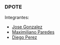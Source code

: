 ### DPOTE

Integrantes:

- [Jose Gonzalez](https://github.com/GODfataliti)
- [Maximiliano Paredes](https://github.com/unknownMaaax)
- [Diego Perez](https://github.com/Unor1ginal)
